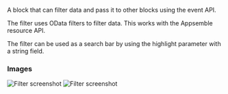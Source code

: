 A block that can filter data and pass it to other blocks using the event API.

The filter uses OData filters to filter data. This works with the Appsemble resource API.

The filter can be used as a search bar by using the highlight parameter with a string field.

### Images

![Filter screenshot](https://gitlab.com/appsemble/appsemble/-/raw/0.30.14-test.5/config/assets/filter.png)
![Filter screenshot](https://gitlab.com/appsemble/appsemble/-/raw/0.30.14-test.5/config/assets/filter-search-bar.png)
